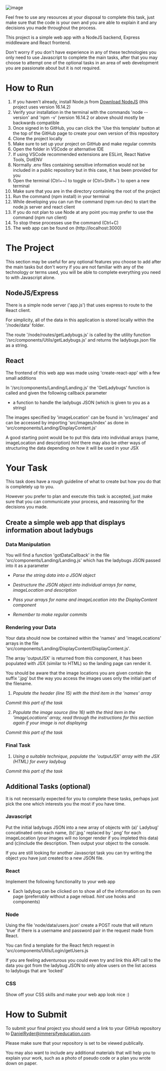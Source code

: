 ![image](https://i.natgeofe.com/k/47bb0144-f7d1-4a28-a102-834a590f6e57/ladybug-leaf_16x9.jpg)

Feel free to use any resources at your disposal to complete this task, just make sure that the code is your own and you are able to explain it and any decisions you made throughout the process.

This project is a simple web app with a NodeJS backend, Express middleware and React frontend.

Don't worry if you don't have experience in any of these technologies you only need to use Javascript to complete the main tasks, after that you may choose to attempt one of the optional tasks in an area of web development you are passionate about but it is not required.

# How to Run

1.  If you haven't already, install Node.js from [Download NodeJS](https://nodejs.org/en/download/) (this project uses version 16.14.2)
2.  Verify your installation in the terminal with the commands 'node --version' and 'npm -v' (version 16.14.2 or above should mostly be backwards compatible
3.  Once signed in to GitHub, you can click the 'Use this template' button at the top of the GitHub page to create your own version of this repository
4.  Clone the project locally
5.  Make sure to set up your project on GitHub and make regular commits
6.  Open the folder in VSCode or alternative IDE
7.  If using VSCode recommended extensions are ESLint, React Native Tools, DotENV
8.  Normally .env files containing sensitive information would not be included in a public repository but in this case, it has been provided for you
9.  Open the terminal (Ctrl+~) to toggle or (Ctrl+Shift+`) to open a new terminal
10. Make sure that you are in the directory containing the root of the project
11. Run the command (npm install) in your terminal
12. While developing you can run the command (npm run dev) to start the node.js server and react client
13. If you do not plan to use Node at any point you may prefer to use the command (npm run client)
14. To stop these processes use the command (Ctrl+C)
15. The web app can be found on (http://localhost:3000)

# The Project

This section may be useful for any optional features you choose to add after the main tasks but don't worry if you are not familiar with any of the technology or terms used, you will be able to complete everything you need to with Javascript alone.

## NodeJS/Express

There is a simple node server ('app.js') that uses express to route to the React client.

For simplicity, all of the data in this application is stored locally within the '/node/data' folder.

The route '/node/routes/getLadybugs.js' is called by the utility function '/src/components/Utils/getLadybugs.js' and returns the ladybugs.json file as a string.

## React

The frontend of this web app was made using 'create-react-app' with a few small additions

In '/src/components/Landing/Landing.js' the 'GetLadybugs' function is called and given the following callback parameter

-   a function to handle the ladybugs JSON (which is given to you as a string)

The images specified by 'imageLocation' can be found in 'src/images' and can be accessed by importing 'src/images/index' as done in 'src/components/Landing/DisplayContent.js'

A good starting point would be to put this data into individual arrays (name, imageLocation and description) _hint_ there may also be other ways of structuring the data depending on how it will be used in your JSX

# Your Task

This task does have a rough guideline of what to create but how you do that is completely up to you.

However you prefer to plan and execute this task is accepted, just make sure that you can communicate your process, and reasoning for the decisions you made.

## Create a simple web app that displays information about ladybugs

### Data Manipulation

You will find a function 'gotDataCallback' in the file 'src/components/Landing/Landing.js' which has the ladybugs JSON passed into it as a parameter

- *Parse the string data into a JSON object*

- *Destructure the JSON object into individual arrays for name, imageLocation and description*

- *Pass your arrays for name and imageLocation into the DisplayContent component*

- *Remember to make regular commits*

### Rendering your Data

Your data should now be contained within the 'names' and 'imageLocations' arrays in the file 'src/components/Landing/DisplayContent/DisplayContent.js'.

The array 'outputJSX' is returned from this component, it has been populated with JSX (similar to HTML) so the landing page can render it.

You should be aware that the image locations you are given contain the suffix '.jpg' but the way you access the images uses only the initial part of the filename.

1. *Populate the header (line 15) with the third item in the 'names' array*

*Commit this part of the task*

2. *Populate the image source (line 16) with the third item in the 'imageLocations' array, read through the instructions for this section again if your image is not displaying*

*Commit this part of the task*


### Final Task

1. *Using a suitable technique, populate the 'outputJSX' array with the JSX (HTML) for every ladybug*

*Commit this part of the task*


## Additional Tasks (optional)

It is not necessarily expected for you to complete these tasks, perhaps just pick the one which interests you the most if you have time.

### Javascript

Put the initial ladybugs JSON into a new array of objects with (a)' Ladybug' concatinated onto each name, (b)'.jpg.' replaced by '.png' for each imageLocation (your images will no longer render if you impleted this data) and (c)include the description.  Then output your object to the console.

If you are still looking for another Javascript task you can try writing the object you have just created to a new JSON file.

### React

Implement the following functionality to your web app

- Each ladybug can be clicked on to show all of the information on its own page (preferrably without a page reload. _hint_ use hooks and components)

### Node

Using the file 'node/data/users.json' create a POST route that will return 'true' if there is a username and password pair in the request made from React.

You can find a template for the React fetch request in 'src/components/Utils/Login/getUsers.js

If you are feeling adventurous you could even try and link this API call to the data you got from the ladybug JSON to only allow users on the list access to ladybugs that are 'locked'

### CSS

Show off your CSS skills and make your web app look nice :)

# How to Submit

To submit your final project you should send a link to your GitHub repository to DanielRyder@immersifyeducation.com.

Please make sure that your repository is set to be viewed publically.

You may also want to include any additional materials that will help you to explain your work, such as a photo of pseudo code or a plan you wrote down on paper.
